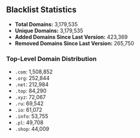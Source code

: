 ## Blacklist Statistics

- **Total Domains:** 3,179,535
- **Unique Domains:** 3,179,535
- **Added Domains Since Last Version:** 423,369
- **Removed Domains Since Last Version:** 265,750

### Top-Level Domain Distribution

-  `.com`: 1,508,852
-  `.org`: 252,844
-  `.net`: 212,984
-  `.top`: 84,290
-  `.xyz`: 72,067
-  `.ru`: 69,542
-  `.io`: 61,072
-  `.info`: 53,755
-  `.pl`: 49,708
-  `.shop`: 44,009
